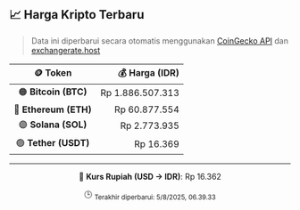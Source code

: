 

<!-- HARGA_KRIPTO -->
## 📈 Harga Kripto Terbaru

> Data ini diperbarui secara otomatis menggunakan [CoinGecko API](https://www.coingecko.com/) dan [exchangerate.host](https://exchangerate.host/)

<div align="center">

| 🪙 Token | 💰 Harga (IDR) |
|:------:|---------------:|
| 🟠 **Bitcoin (BTC)**   | Rp 1.886.507.313 |
| 🔵 **Ethereum (ETH)**  | Rp 60.877.554 |
| 🟣 **Solana (SOL)**    | Rp 2.773.935 |
| 🟢 **Tether (USDT)**   | Rp 16.369 |

---

💱 **Kurs Rupiah (USD → IDR)**: Rp 16.362

🕒 <sub>Terakhir diperbarui: 5/8/2025, 06.39.33</sub>

</div>
<!-- /HARGA_KRIPTO -->